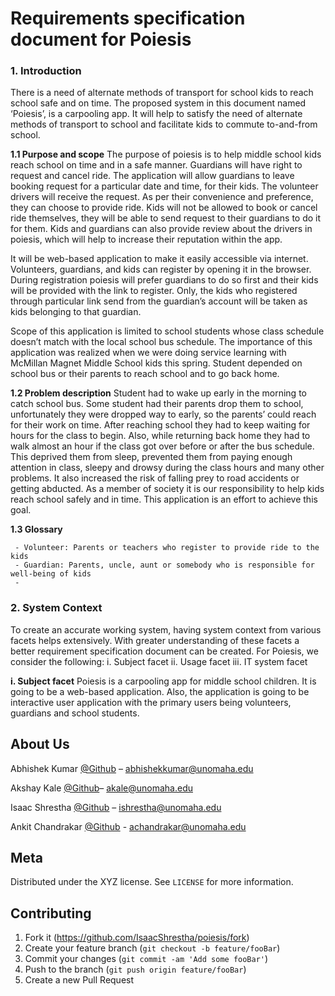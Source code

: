 # Requirements specification document for Poiesis

### 1. Introduction
There is a need of alternate methods of transport for school kids to reach school safe and on time. The proposed system in this document named ‘Poiesis’, is a carpooling app. It will help to satisfy the need of alternate methods of transport to school and facilitate kids to commute to-and-from school. 

  **1.1 Purpose and scope**
  The purpose of poiesis is to help middle school kids reach school on time and in a safe manner. Guardians will have right to request and cancel ride. The application will allow guardians to leave booking request for a particular date and time, for their kids. The volunteer drivers will receive the request. As per their convenience and preference, they can choose to provide ride. Kids will not be allowed to book or cancel ride themselves, they will be able to send request to their guardians to do it for them. Kids and guardians can also provide review about the drivers in poiesis, which will help to increase their reputation within the app. 
   
   It will be web-based application to make it easily accessible via internet. Volunteers, guardians, and kids can register by opening it in the browser. During registration poiesis will prefer guardians to do so first and their kids will be provided with the link to register. Only, the kids who registered through particular link send from the guardian’s account will be taken as kids belonging to that guardian.
   
   Scope of this application is limited to school students whose class schedule doesn’t match with the local school bus schedule. The importance of this application was realized when we were doing service learning with McMillan Magnet Middle School kids this spring. Student depended on school bus or their parents to reach school and to go back home.
   
   **1.2 Problem description**
   Student had to wake up early in the morning to catch school bus. Some student had their parents drop them to school, unfortunately they were dropped way to early, so the parents’ could reach for their work on time. After reaching school they had to keep waiting for hours for the class to begin. Also, while returning back home they had to walk almost an hour if the class got over before or after the bus schedule. This deprived them from sleep, prevented them from paying enough attention in class, sleepy and drowsy during the class hours and many other problems. It also increased the risk of falling prey to road accidents or getting abducted. As a member of society it is our responsibility to help kids reach school safely and in time. This application is an effort to achieve this goal. 
   
   **1.3 Glossary**
   
     - Volunteer: Parents or teachers who register to provide ride to the kids
     - Guardian: Parents, uncle, aunt or somebody who is responsible for well-being of kids
     - 
     
### 2. System Context
To create an accurate working system, having system context from various facets helps extensively. With greater understanding of these facets a better requirement specification document can be created. For Poiesis, we consider the following:
  i. Subject facet
  ii. Usage facet
  iii. IT system facet
  
  **i. Subject facet**
  Poiesis is a carpooling app for middle school children. It is going to be a web-based application. Also, the application is going to be interactive user application with the primary users being volunteers, guardians and school students.

  

 



## About Us

Abhishek Kumar [@Github](https://github.com/akamazing) – abhishekkumar@unomaha.edu

Akshay Kale [@Github](https://github.com/kaleoyster)–  akale@unomaha.edu

Isaac Shrestha [@Github](https://github.com/IsaacShrestha) – ishrestha@unomaha.edu

Ankit Chandrakar [@Github](https://github.com/kaleoyster) - achandrakar@unomaha.edu

## Meta
Distributed under the XYZ license. See ``LICENSE`` for more information.


## Contributing

1. Fork it (<https://github.com/IsaacShrestha/poiesis/fork>)
2. Create your feature branch (`git checkout -b feature/fooBar`)
3. Commit your changes (`git commit -am 'Add some fooBar'`)
4. Push to the branch (`git push origin feature/fooBar`)
5. Create a new Pull Request

<!-- Markdown link & img dfn's -->
[npm-image]: https://img.shields.io/npm/v/datadog-metrics.svg?style=flat-square
[npm-url]: https://npmjs.org/package/datadog-metrics
[npm-downloads]: https://img.shields.io/npm/dm/datadog-metrics.svg?style=flat-square
[travis-image]: https://img.shields.io/travis/dbader/node-datadog-metrics/master.svg?style=flat-square
[travis-url]: https://travis-ci.org/dbader/node-datadog-metrics
[wiki]: https://github.com/yourname/yourproject/wiki

